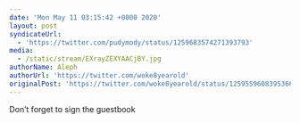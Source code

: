 ```yaml
---
date: 'Mon May 11 03:15:42 +0000 2020'
layout: post
syndicateUrl:
  - 'https://twitter.com/pudymody/status/1259683574271393793'
media:
  - /static/stream/EXrayZEXYAACjBY.jpg
authorName: Aleph
authorUrl: 'https://twitter.com/woke8yearold'
originalPost: 'https://twitter.com/woke8yearold/status/1259559608395366403'
---
```

Don’t forget to sign the guestbook